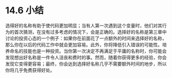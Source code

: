 # 14.6 小结

选得好的名称有助于使代码更加明显；当有人第一次遇到这个变量时，他们对其行为的首次猜测，在没有过多考虑的情况下，会是正确的。选择好的名称是第三章中讨论的投资心态的一个例子：如果你在前面花了一点额外的时间来选择好的名称，那么你在以后的代码工作中就会更加容易。此外，你将降低引入错误的可能性。培养命名的技能也是一种投资。当你第一次决定不再满足于平庸的名称时，你可能会发现想出好名称是一件令人沮丧和费时的事。然而，随着你获得更多的经验，你会发现它变得更容易；最终，你会达到选择好名称几乎不需要额外时间的地步，所以你将几乎免费获得好处。
